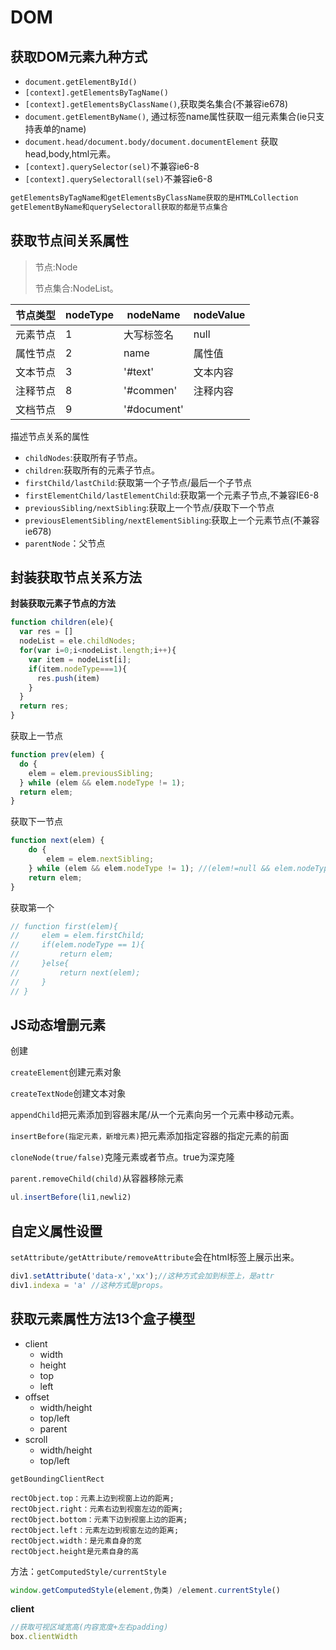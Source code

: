 # DOM

## 获取DOM元素九种方式

- `document.getElementById()`
- `[context].getElementsByTagName()`
- `[context].getElementsByClassName()`,获取类名集合(不兼容ie678)
- `document.getElementByName()`, 通过标签name属性获取一组元素集合(ie只支持表单的name)
- `document.head/document.body/document.documentElement` 获取head,body,html元素。
- `[context].querySelector(sel)`不兼容ie6-8
- `[context].querySelectorall(sel)`不兼容ie6-8

```js
getElementsByTagName和getElementsByClassName获取的是HTMLCollection
getElementByName和querySelectorall获取的都是节点集合
```

## 获取节点间关系属性

>节点:Node
>
>节点集合:NodeList。

| 节点类型 | nodeType | nodeName    | nodeValue |
| -------- | -------- | ----------- | --------- |
| 元素节点 | 1        | 大写标签名  | null      |
| 属性节点 | 2        | name        | 属性值    |
| 文本节点 | 3        | '#text'     | 文本内容  |
| 注释节点 | 8        | '#commen'   | 注释内容  |
| 文档节点 | 9        | '#document' |           |

描述节点关系的属性

- `childNodes`:获取所有子节点。
- `children`:获取所有的元素子节点。
- `firstChild/lastChild`:获取第一个子节点/最后一个子节点
- `firstElementChild/lastElementChild`:获取第一个元素子节点,不兼容IE6-8
- `previousSibling/nextSibling`:获取上一个节点/获取下一个节点
- `previousElementSibling/nextElementSibling`:获取上一个元素节点(不兼容ie678)
- `parentNode`：父节点

## 封装获取节点关系方法

**封装获取元素子节点的方法**

```js
function children(ele){
  var res = []
  nodeList = ele.childNodes;
  for(var i=0;i<nodeList.length;i++){
    var item = nodeList[i];
    if(item.nodeType===1){
      res.push(item)
    }
  }
  return res; 
}
```

获取上一节点

```js
function prev(elem) {
  do {
    elem = elem.previousSibling;
  } while (elem && elem.nodeType != 1);
  return elem;
}

```

获取下一节点

```js
function next(elem) {
    do {
        elem = elem.nextSibling;
    } while (elem && elem.nodeType != 1); //(elem!=null && elem.nodeType != 1 ); 非0数字 非空字符串 
    return elem;
}
```

获取第一个

```js
// function first(elem){
//     elem = elem.firstChild;
//     if(elem.nodeType == 1){
//         return elem;
//     }else{
//         return next(elem);
//     }
// }
```

## JS动态增删元素

创建

`createElement`创建元素对象

`createTextNode`创建文本对象



`appendChild`把元素添加到容器末尾/从一个元素向另一个元素中移动元素。

`insertBefore(指定元素，新增元素)`把元素添加指定容器的指定元素的前面



`cloneNode(true/false)`克隆元素或者节点。true为深克隆



`parent.removeChild(child)`从容器移除元素

```js
ul.insertBefore(li1,newli2)
```

## 自定义属性设置

`setAttribute/getAttribute/removeAttribute`会在html标签上展示出来。

```js
div1.setAttribute('data-x','xx');//这种方式会加到标签上，是attr
div1.indexa = 'a' //这种方式是props。
```

## 获取元素属性方法13个盒子模型

- client
  - width
  - height
  - top
  - left
- offset
  - width/height
  - top/left
  - parent
- scroll
  - width/height
  - top/left

`getBoundingClientRect`

```JS
rectObject.top：元素上边到视窗上边的距离;
rectObject.right：元素右边到视窗左边的距离;
rectObject.bottom：元素下边到视窗上边的距离;
rectObject.left：元素左边到视窗左边的距离;
rectObject.width：是元素自身的宽
rectObject.height是元素自身的高
```

方法：`getComputedStyle/currentStyle `

```js
window.getComputedStyle(element,伪类) /element.currentStyle()
```

**client**

```js
//获取可视区域宽高(内容宽度+左右padding)
box.clientWidth
```



